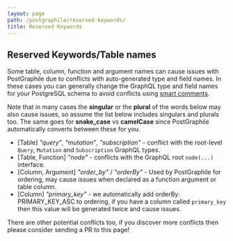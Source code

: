 ```yaml
---
layout: page
path: /postgraphile/reserved-keywords/
title: Reserved Keywords
---
```


## Reserved Keywords/Table names

Some table, column, function and argument names can cause issues with
PostGraphile due to conflicts with auto-generated type and field names. In
these cases you can generally change the GraphQL type and field names for your
PostgreSQL schema to avoid conflicts using [smart
comments](/postgraphile/smart-comments/).

Note that in many cases the **singular** or the **plural** of the words below may also
cause issues, so assume the list below includes singulars and plurals too. The
same goes for **snake_case** vs **camelCase** since PostGraphile automatically
converts between these for you.

* [Table] _"query"_, _"mutation"_, _"subscription"_ - conflict with the root-level `Query`, `Mutation` and `Subscription` GraphQL types.
* [Table, Function] _"node"_ - conflicts with the GraphQL root `node(...)` interface.
* [Column, Argument] _"order_by"_ / _"orderBy"_ - Used by PostGraphile for ordering, may cause issues when declared as a function argument or table column.
* [Column] _"primary_key"_ - we automatically add orderBy: PRIMARY_KEY_ASC to ordering, if you have a column called `primary_key` then this value will be generated twice and cause issues.

There are other potential conflicts too, if you discover more conflicts then please consider sending a PR to this page!
